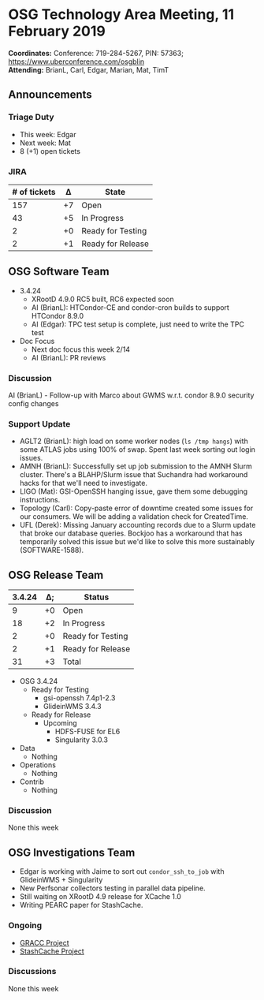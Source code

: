 # OSG Technology Area Meeting, 11 February 2019

**Coordinates:** Conference: 719-284-5267, PIN: 57363; <https://www.uberconference.com/osgblin>  
**Attending:** BrianL, Carl, Edgar, Marian, Mat, TimT


## Announcements


### Triage Duty

-   This week: Edgar
-   Next week: Mat
-   8 (+1) open tickets


### JIRA

| # of tickets | &Delta; | State             |
|------------ |------- |----------------- |
| 157          | +7      | Open              |
| 43           | +5      | In Progress       |
| 2            | +0      | Ready for Testing |
| 2            | +1      | Ready for Release |


## OSG Software Team

-   3.4.24  
    -   XRootD 4.9.0 RC5 built, RC6 expected soon
    -   AI (BrianL): HTCondor-CE and condor-cron builds to support HTCondor 8.9.0
    -   AI (Edgar): TPC test setup is complete, just need to write the TPC test
-   Doc Focus  
    -   Next doc focus this week 2/14
    -   AI (BrianL): PR reviews


### Discussion

AI (BrianL) - Follow-up with Marco about GWMS w.r.t. condor 8.9.0 security config changes


### Support Update

-   AGLT2 (BrianL): high load on some worker nodes (`ls /tmp hangs`) with some ATLAS jobs using 100% of swap. Spent last week sorting out login issues.
-   AMNH (BrianL): Successfully set up job submission to the AMNH Slurm cluster.
    There's a BLAHP/Slurm issue that Suchandra had workaround hacks for that we'll need to investigate.
-   LIGO (Mat): GSI-OpenSSH hanging issue, gave them some debugging instructions.
-   Topology (Carl): Copy-paste error of downtime created some issues for our consumers. We will be adding a validation check for CreatedTime.
-   UFL (Derek): Missing January accounting records due to a Slurm update that broke our database queries.
    Bockjoo has a workaround that has temporarily solved this issue but we'd like to solve this more sustainably (SOFTWARE-1588).

## OSG Release Team

| 3.4.24 | &Delta;; | Status            |
|------ |-------- |----------------- |
| 9      | +0       | Open              |
| 18     | +2       | In Progress       |
| 2      | +0       | Ready for Testing |
| 2      | +1       | Ready for Release |
| 31     | +3       | Total             |

-   OSG 3.4.24  
    -   Ready for Testing  
        -   gsi-openssh 7.4p1-2.3
        -   GlideinWMS 3.4.3
    -   Ready for Release  
        -   Upcoming  
            -   HDFS-FUSE for EL6
            -   Singularity 3.0.3
-   Data  
    -   Nothing
-   Operations  
    -   Nothing
-   Contrib  
    -   Nothing


### Discussion

None this week  


## OSG Investigations Team

-   Edgar is working with Jaime to sort out `condor_ssh_to_job` with GlideinWMS + Singularity
-   New Perfsonar collectors testing in parallel data pipeline.
-   Still waiting on XRootD 4.9 release for XCache 1.0
-   Writing PEARC paper for StashCache.


### Ongoing

-   [GRACC Project](https://opensciencegrid.atlassian.net/projects/GRACC)
-   [StashCache Project](http://opensciencegrid.org/docs/data/stashcache/overview/)


### Discussions

None this week
